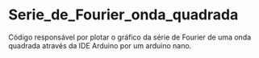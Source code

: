 # Serie_de_Fourier_onda_quadrada
Código responsável por plotar o gráfico da série de Fourier de uma onda quadrada através da IDE Arduino por um arduino nano.
